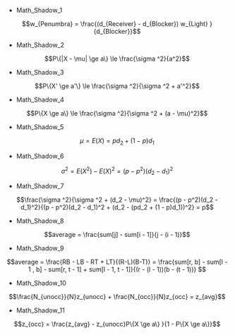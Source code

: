 - Math_Shadow_1
```math
w_{Penumbra} = \frac{(d_{Receiver} - d_{Blocker}) w_{Light} }{d_{Blocker}}
```

- Math_Shadow_2
```math
P\{|X - \mu| \ge a\} \le \frac{\sigma ^2}{a^2}
```

- Math_Shadow_3
```math
P\{X' \ge a'\} \le \frac{\sigma ^2}{\sigma ^2 + a'^2}
```

- Math_Shadow_4
```math
P\{X \ge a\} \le \frac{\sigma ^2}{\sigma ^2 + (a - \mu)^2}
```

- Math_Shadow_5
```math
\mu = E(X) = pd_2 + (1 - p)d_1
```

- Math_Shadow_6
```math
\sigma ^ 2 = E(X^2) - E(X)^2 = (p - p^2)(d_2 - d_1)^2
```

- Math_Shadow_7
```math
\frac{\sigma ^2}{\sigma ^2 + (d_2 - \mu)^2} = \frac{(p - p^2)(d_2 - d_1)^2}{(p - p^2)(d_2 - d_1)^2 + (d_2 - (pd_2 + (1 - p)d_1))^2} = p
```

- Math_Shadow_8
```math
average = \frac{sum[j] - sum[i - 1]}{j - (i - 1)}
```

- Math_Shadow_9
```math
average = \frac{RB - LB - RT + LT}{(R-L)(B-T)} =  \frac{sum[r, b] - sum[l - 1 , b] - sum[r, t - 1] + sum[l - 1, t - 1]}{(r - (l - 1))(b - (t - 1))} 
```

- Math_Shadow_10
```math
\frac{N_{unocc}}{N}z_{unocc} + \frac{N_{occ}}{N}z_{occ} = z_{avg}
```

- Math_Shadow_11
```math
z_{occ} = \frac{z_{avg} - z_{unocc}P\{X \ge a\} }{1 - P\{X \ge a\}}
```